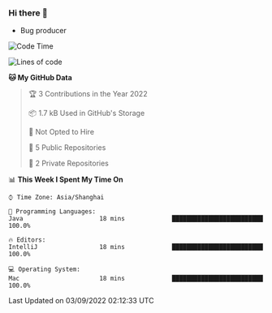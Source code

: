 ### Hi there 👋
* Bug producer
<!--START_SECTION:waka-->
![Code Time](http://img.shields.io/badge/Code%20Time-696%20hrs-blue)

![Lines of code](https://img.shields.io/badge/From%20Hello%20World%20I%27ve%20Written-5%20Thousand%20lines%20of%20code-blue)

**🐱 My GitHub Data** 

> 🏆 3 Contributions in the Year 2022
 > 
> 📦 1.7 kB Used in GitHub's Storage 
 > 
> 🚫 Not Opted to Hire
 > 
> 📜 5 Public Repositories 
 > 
> 🔑 2 Private Repositories  
 > 
📊 **This Week I Spent My Time On** 

```text
⌚︎ Time Zone: Asia/Shanghai

💬 Programming Languages: 
Java                     18 mins             █████████████████████████   100.0%

🔥 Editors: 
IntelliJ                 18 mins             █████████████████████████   100.0%

💻 Operating System: 
Mac                      18 mins             █████████████████████████   100.0%

```


 Last Updated on 03/09/2022 02:12:33 UTC
<!--END_SECTION:waka-->
